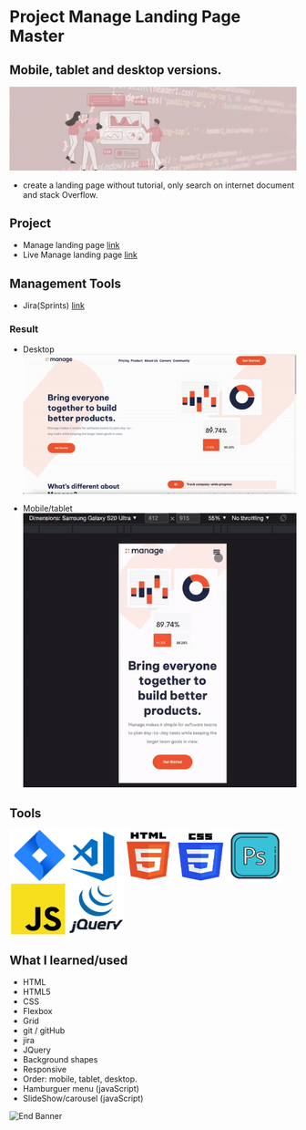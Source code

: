 # Project Manage Landing Page Master
## Mobile, tablet and desktop versions.

![Begin Banner](Documentation/top-1200x350.gif)

* create a landing page without tutorial, only search on internet document and stack Overflow.

## Project
* Manage landing page [link](https://github.com/pittyh6/manage-landing-page-master)
* Live Manage landing page [link]()

## Management Tools
* Jira(Sprints) [link](https://github.com/pittyh6/manage-landing-page-master/tree/master/Sprint2)
### Result
* Desktop
![Middle Banner](Documentation/dektop.gif)

* Mobile/tablet
![Middle Banner](Documentation/mobile.gif)

## Tools
<img src= Documentation/jira.png  height="90" width="100" ><img src= Documentation/vscode.png  height="90" width="100"><img src= Documentation/html.png  height="90" width="90"><img src= Documentation/css.png  height="90" width="90"><img src= Documentation/photoshop.png  height="90" width="100"><img src= Documentation/js.png  height="90" width="100"><img src= Documentation/jquery.png  height="90" width="100">

## What I learned/used
* HTML
* HTML5
* CSS
* Flexbox
* Grid 
* git / gitHub
* jira
* JQuery
* Background shapes
* Responsive
* Order: mobile, tablet, desktop.
* Hamburguer menu (javaScript)
* SlideShow/carousel (javaScript)


![End Banner](Documentation/botton-1200x350.gif)